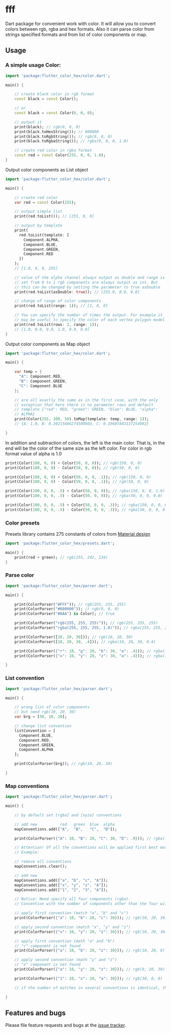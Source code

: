 # fff

Dart package for convenient work with color. It will allow you to convert
colors between rgb, rgba and hex formats. Also it can parse color from
strings specified formats and from list of color components or map.

## Usage

### A simple usage Color:

```dart
import 'package:flutter_color_hex/color.dart';

main() {

    // create black color in rgb format
    const black = const Color();

    // or
    const black = const Color(0, 0, 0);

    // output it
    print(black); // rgb(0, 0, 0)
    print(black.toHexString()); // 000000
    print(black.toRgbString()); // rgb(0, 0, 0)
    print(black.toRgbaString()); // rgba(0, 0, 0, 1.0)

    // create red color in rgba format
    const red = const Color(255, 0, 0, 1.0);
}
```

Output color components as List object

```dart
import 'package:flutter_color_hex/color.dart';

main() {

    // create red color
    var red = const Color(255);

    // output simple list
    print(red.toList()); // [255, 0, 0]

    // output by template
    print(
      red.toList(template: [
        Component.ALPHA,
        Component.BLUE,
        Component.GREEN,
        Component.RED
      ])
    );
    // [1.0, 0, 0, 255]

    // value of the alpha channel always output as double and range is
    // set from 0 to 1 rgb components are always output as int. But
    // this can be changed by setting the parameter to true asDouble
    print(red.toList(asDouble: true)); // [255.0, 0.0, 0.0]

    // change of range of color components
    print(red.toList(range: 1)); // [1, 0, 0]

    // You can specify the number of times the output. For example it
    // may be useful to specify the color of each vertex polygon model
    print(red.toList(rows: 2, range: 1));
    // [1.0, 0.0, 0.0, 1.0, 0.0, 0.0]
}
```

Output color components as Map object

```dart
import 'package:flutter_color_hex/color.dart';

main() {

    var temp = {
      "A": Component.RED,
      "B": Component.GREEN,
      "C": Component.BLUE
    };

    // are all exactly the same as in the first case, with the only
    // exception that here there is no parameter rows and default
    // template {"red": RED, "green": GREEN, "blue": BLUE, "alpha":
    // ALPHA}
    print(Color(255, 100, 50).toMap(template: temp, range: 1));
    // {A: 1.0, B: 0.39215686274509803, C: 0.19607843137254902}

}
```

In addition and subtraction of colors, the left is the main color. That is, in the end will be the color of the same size as the left color. For color in rgb format value of alpha is 1.0
 
 ```dart
print(Color(100, 0, 0) + Color(50, 0, 0)); // rgb(150, 0, 0)
print(Color(100, 0, 0) - Color(50, 0, 0)); // rgb(50, 0, 0)

print(Color(100, 0, 0) + Color(50, 0, 0, .1)); // rgb(150, 0, 0)
print(Color(100, 0, 0) - Color(50, 0, 0, .1)); // rgb(50, 0, 0)

print(Color(100, 0, 0, .5) + Color(50, 0, 0)); // rgba(150, 0, 0, 1.0)
print(Color(100, 0, 0, .5) - Color(50, 0, 0)); // rgba(50, 0, 0, 0.0)

print(Color(100, 0, 0, .5) + Color(50, 0, 0, .3)); // rgba(150, 0, 0, 0.8)
print(Color(100, 0, 0, .5) - Color(50, 0, 0, .3)); // rgba(50, 0, 0, 0.2)
```

### Color presets

Presets library contains 275 constants of colors from [Material design](http://www.google.com/design/spec/style/color.html)

```dart
import 'package:flutter_color_hex/presets.dart';

main() {
    print(red + green); // rgb(255, 242, 134)
}
```

### Parse color

```dart
import 'package:flutter_color_hex/parser.dart';

main() {

    print(ColorParser("#FFF")); // rgb(255, 255, 255)
    print(ColorParser("#000000")); // rgb(0, 0, 0)
    print(ColorParser("#AAA") is Color); // true

    print(ColorParser("rgb(255, 255, 255)")); // rgb(255, 255, 255)
    print(ColorParser("rgba(255, 255, 255, 1.0)")); // rgba(255, 255, 255, 1.0)

    print(ColorParser([10, 20, 30])); // rgb(10, 20, 30)
    print(ColorParser([10, 20, 30, .4])); // rgba(10, 20, 30, 0.4)

    print(ColorParser({"r": 10, "g": 20, "b": 30, "a": .4})); // rgba(10, 20, 30, 0.4)
    print(ColorParser({"x": 10, "y": 20, "z": 30, "a": .4})); // rgba(10, 20, 30, 0.4)

}
```

### List convention

```dart
import 'package:flutter_color_hex/parser.dart';

main() {

    // wrong list of color components
    // but need rgb(10, 20, 30)
    var brg = [30, 10, 20];

    // change list convention
    listConvention = [
      Component.BLUE,
      Component.RED,
      Component.GREEN,
      Component.ALPHA
    ];

    print(ColorParser(brg)); // rgb(10, 20, 30)

}
```

### Map conventions

```dart
import 'package:flutter_color_hex/parser.dart';

main() {

    // by default set [rgba] and [xyza] conventions

    // add new          red   green  blue  alpha
    mapConventions.add(["A",  "B",   "C",  "D"]);

    print(ColorParser({"A": 10, "B": 20, "C": 30, "D": .9})); // rgba(10, 20, 30, 0.9)

    // Attention! Of all the conventions will be applied first best match.
    // Example:

    // remove all conventions
    mapConventions.clear();

    // add new
    mapConventions.add(["a", "b", "c", "A"]);
    mapConventions.add(["x", "y", "z", "A"]);
    mapConventions.add(["1", "2", "3", "A"]);

    // Notice: Need specify all four components (rgba).
    // Convention with the number of components other than the four will be ignored.

    // apply first convention (match "a", "b" and "c")
    print(ColorParser({"a": 10, "b": 20, "c": 30})); // rgb(10, 20, 30)

    // apply second convention (match "x", "y" and "z")
    print(ColorParser({"x": 10, "y": 20, "z": 30})); // rgb(10, 20, 30)

    // apply first convention (math "a" and "b")
    // "c" component is not found
    print(ColorParser({"a": 10, "b": 20, "z": 30})); // rgb(10, 20, 0)

    // apply second convention (math "y" and "z")
    // "x" component is not found
    print(ColorParser({"a": 10, "y": 20, "z": 30})); // rgb(0, 20, 30)

    print(ColorParser({"1": 10, "x": 20, "a": 30})); // rgb(30, 0, 0)

    // if the number of matches in several conventions is identical, then will be applied first

}
```

## Features and bugs

Please file feature requests and bugs at the [issue tracker][tracker].

[tracker]: https://github.com/vdakalov/fff/issues
